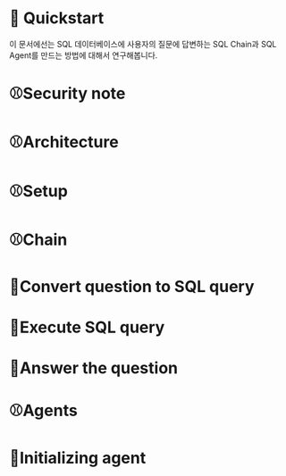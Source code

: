 # 🐶 Quickstart
이 문서에선는 SQL 데이터베이스에 사용자의 질문에 답변하는 SQL Chain과 SQL Agent를 만드는 방법에 대해서 연구해봅니다.

# ⚾️Security note
# ⚾️Architecture
# ⚾️Setup
# ⚾️Chain
# 🎾Convert question to SQL query
# 🎾Execute SQL query
# 🎾Answer the question
# ⚾️Agents
# 🎾Initializing agent

